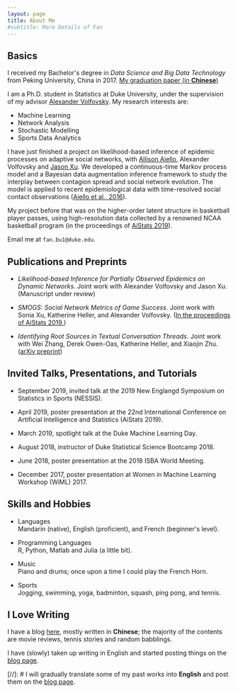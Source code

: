 ```yaml
---
layout: page
title: About Me
#subtitle: More Details of Fan
---
```


<!--p align="center"--> 
<!--img src="https://fanbuduke17.github.io/FanBu_GraduationCeremony_2.jpg" alt="my graduation pic" width="307" height="365"-->
<!--/p-->

## Basics

I received my Bachelor's degree in _Data Science and Big Data Technology_ from Peking University, China in 2017. [My graduation paper (in **Chinese**)](https://fanbuduke17.github.io/Graduation_Paper.pdf)

I am a Ph.D. student in Statistics at Duke University, under the supervision of my advisor [Alexander Volfovsky](https://volfovsky.github.io/). My research interests are:

- Machine Learning
- Network Analysis
- Stochastic Modelling
- Sports Data Analytics

I have just finished a project on likelihood-based inference of epidemic processes on adaptive social networks, with [Allison Aiello](https://sph.unc.edu/adv_profile/allison-e-aiello-phd/), Alexander Volfovsky and [Jason Xu](https://jasonxu90.github.io/). We developed a continuous-time Markov process model and a Bayesian data augmentation inference framework to study the interplay between contagion spread and social network evolution. The model is applied to recent epidemiological data with time-resolved social contact observations ([Aiello et al., 2016](https://www.sciencedirect.com/science/article/pii/S1755436516000025)).

My project before that was on the higher-order latent structure in basketball player passes, using high-resolution data collected by a renowned NCAA basketball program (in the proceedings of [AiStats 2019](https://www.aistats.org/)). 

Email me at ``fan.bu1@duke.edu``.

## Publications and Preprints

* _Likelihood-based Inference for Partially Observed Epidemics on Dynamic Networks_. Joint work with Alexander Volfovsky and Jason Xu. (Manuscript under review)

* _SMOGS: Social Network Metrics of Game Success_. Joint work with Sonia Xu, Katherine Heller, and Alexander Volfovsky. ([In the proceedings of AiStats 2019.](http://proceedings.mlr.press/v89/bu19a/bu19a.pdf))

* _Identifying Root Sources in Textual Conversation Threads_. Joint work with Wei Zhang, Derek Owen-Oas, Katherine Heller, and Xiaojin Zhu. ([arXiv preprint](https://arxiv.org/abs/1809.03648))

## Invited Talks, Presentations, and Tutorials

* September 2019, invited talk at the 2019 New Englangd Symposium on Statistics in Sports (NESSIS).

* April 2019, poster presentation at the 22nd International Conference on Artificial Intelligence and Statistics (AiStats 2019).

* March 2019, spotlight talk at the Duke Machine Learning Day.

* August 2018, instructor of Duke Statistical Science Bootcamp 2018. 

* June 2018, poster presentation at the 2018 ISBA World Meeting.

* December 2017, poster presentation at Women in Machine Learning Workshop (WiML) 2017.

## Skills and Hobbies

* Languages  
  Mandarin (native), English (proficient), and French (beginner's level).
  
* Programming Languages  
  R, Python, Matlab and Julia (a little bit).
  
* Music  
  Piano and drums; once upon a time I could play the French Horn.
  
* Sports   
  Jogging, swimming, yoga, badminton, squash, ping pong, and tennis.

## I Love Writing

I have a blog [here](https://fanbublog.wordpress.com/), mostly written in **Chinese**; the majority of the contents are movie reviews, tennis stories and random babblings. 

I have (slowly) taken up writing in English and started posting things on the [blog page](https://https://fanbuduke17.github.io/blog).

[//]: # I will gradually translate some of my past works into **English** and post them on the [blog page](https://https://fanbuduke17.github.io/blog).

